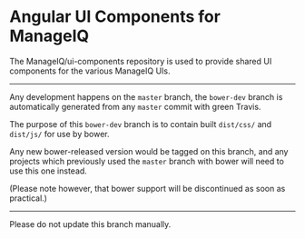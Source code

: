 # Angular UI Components for ManageIQ

The ManageIQ/ui-components repository is used to provide shared UI components for the various ManageIQ UIs.

---

Any development happens on the `master` branch, the `bower-dev` branch is automatically generated from any `master` commit with green Travis.

The purpose of this `bower-dev` branch is to contain built `dist/css/` and `dist/js/` for use by bower.

Any new bower-released version would be tagged on this branch, and any projects which previously used the `master` branch with bower will need to use this one instead.

(Please note however, that bower support will be discontinued as soon as practical.)

---

Please do not update this branch manually.

